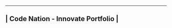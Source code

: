 ------------------------------------
| Code Nation - Innovate Portfolio |
------------------------------------

